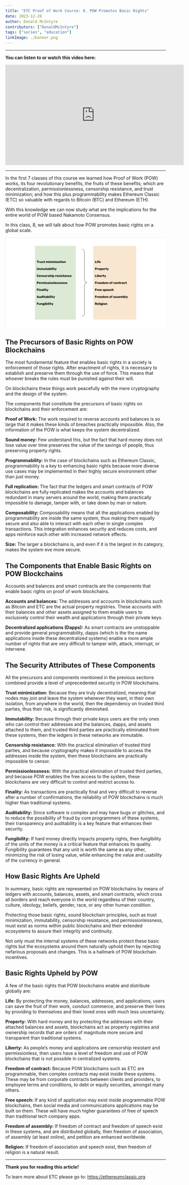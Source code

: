```yaml
---
title: "ETC Proof of Work Course: 8. POW Promotes Basic Rights"
date: 2023-12-28
author: Donald McIntyre
contributors: ["DonaldMcIntyre"]
tags: ["series", "education"]
linkImage: ./banner.png
---
```


---
**You can listen to or watch this video here:**

<iframe width="560" height="315" src="https://www.youtube.com/embed/-PihVFWCAvk?si=0S17Idezb6LNQzxv" title="YouTube video player" frameborder="0" allow="accelerometer; autoplay; clipboard-write; encrypted-media; gyroscope; picture-in-picture; web-share" allowfullscreen></iframe>

---

In the first 7 classes of this course we learned how Proof of Work (POW) works, its four revolutionary benefits, the fruits of these benefits; which are decentralization, permissionlessness, censorship resistance, and trust minimization; and how this plus programmability makes Ethereum Classic (ETC) so valuable with regards to Bitcoin (BTC) and Ethereum (ETH). 

With this knowledge we can now study what are the implications for the entire world of POW based Nakamoto Consensus.

In this class, 8, we will talk about how POW promotes basic rights on a global scale.

![](1.png)

## The Precursors of Basic Rights on POW Blockchains

The most fundamental feature that enables basic rights in a society is enforcement of those rights.  After enactment of rights, it is necessary to establish and preserve them through the use of force. This means that whoever breaks the rules must be punished against their will. 

On blockchains these things work peacefully with the mere cryptography and the design of the system.

The components that constitute the precursors of basic rights on blockchains and their enforcement are:

**Proof of Work:** The work required to reverse accounts and balances is so large that it makes these kinds of breaches practically impossible. Also, the information of the POW is what keeps the system decentralized.

**Sound money:** Few understand this, but the fact that hard money does not lose value over time preserves the value of the savings of people, thus preserving property rights.

**Programmability:** In the case of blockchains such as Ethereum Classic, programmability is a key to enhancing basic rights because more diverse use cases may be implemented in their highly secure environment other than just money.

**Full replication:** The fact that the ledgers and smart contracts of POW blockchains are fully replicated makes the accounts and balances redundant in many servers around the world, making them practically impossible to damage, tamper with, or take down by man or nature.

**Composability:** Composability means that all the applications enabled by programmability are inside the same system, thus making them equally secure and also able to interact with each other in single complex transactions. This integration enhances security and reduces costs, and apps reinforce each other with increased network effects.

**Size:** The larger a blockchains is, and even if it is the largest in its category, makes the system eve more secure. 

## The Components that Enable Basic Rights on POW Blockchains 

Accounts and balances and smart contracts are the components that enable basic rights on proof of work blockchains.

**Accounts and balances:** The addresses and accounts in blockchains such as Bitcoin and ETC are the actual property registries. These accounts with their balances and other assets assigned to them enable users to exclusively control their wealth and applications through their private keys.

**Decentralized applications (Dapps):** As smart contracts are unstoppable and provide general programmability, dapps (which is the the name applications inside these decentralized systems) enable a more ample number of rights that are very difficult to tamper with, attack, interrupt, or intervene.

## The Security Attributes of These Components

All the precursors and components mentioned in the previous sections combined provide a level of unprecedented security in POW blockchains.

**Trust minimization:** Because they are truly decentralized, meaning that nodes may join and leave the system whenever they want, in their own isolation, from anywhere in the world, then the dependency on trusted third parties, thus their risk, is significantly diminished.

**Immutability:** Because through their private keys users are the only ones who can control their addresses and the balances, dapps, and assets attached to them, and trusted third parties are practically eliminated from these systems, then the ledgers in these networks are immutable.

**Censorship resistance:** With the practical elimination of trusted third parties, and because cryptography makes it impossible to access the addresses inside the system, then these blockchains are practically impossible to censor.

**Permissionlessness:** With the practical elimination of trusted third parties, and because POW enables the free access to the system, these blockchains are very difficult to control and restrict access to.

**Finality:** As transactions are practically final and very difficult to reverse after a number of confirmations, the reliability of POW blockchains is much higher than traditional systems.
 
**Auditability:** Since software is complex and may have bugs or glitches, and to reduce the possibility of fraud by core programmers of these systems, their transparency and auditability is a key feature that enhances their security.

**Fungibility:** If hard money directly impacts property rights, then fungibility of the units of the money is a critical feature that enhances its quality. Fungibility guarantees that any unit is worth the same as any other, minimizing the risk of losing value, while enhancing the value and usability of the currency in general.

## How Basic Rights Are Upheld

In summary, basic rights are represented on POW blockchains by means of ledgers with accounts, balances, assets, and smart contracts, which cross all borders and reach everyone in the world regardless of their country, culture, ideology, beliefs, gender, race, or any other human condition. 

Protecting those basic rights, sound blockchain principles, such as trust minimization, immutability, censorship resistance, and permissionlessness, must exist as norms within public blockchains and their extended ecosystems to assure their integrity and continuity.

Not only must the internal systems of these networks protect these basic rights but the ecosystems around them naturally uphold them by rejecting nefarious proposals and changes. This is a hallmark of POW blockchain incentives.

## Basic Rights Upheld by POW

A few of the basic rights that POW blockchains enable and distribute globally are:

**Life:** By protecting the money, balances, addresses, and applications, users can save the fruit of their work, conduct commerce, and preserve their lives by providing to themselves and their loved ones with much less uncertainty.

**Property:** With hard money and by protecting the addresses with their attached balances and assets, blockchains act as property registries and ownership records that are orders of magnitude more secure and transparent than traditional systems. 

**Liberty:** As people’s money and applications are censorship resistant and permissionless, then users have a level of freedom and use of POW blockchains that is not possible in centralized systems.

**Freedom of contract:** Because POW blockchains such as ETC are programmable, then complex contracts may exist inside these systems. These may be from corporate contracts between clients and providers, to employee terms and conditions, to debt or equity securities, amongst many others.

**Free speech:** If any kind of application may exist inside programmable POW blockchains, then social media and communications applications may be built on them. These will have much higher guarantees of free of speech than traditional tech company apps.

**Freedom of assembly:** If freedom of contract and freedom of speech exist in these systems, and are distributed globally, then freedom of association, of assembly (at least online), and petition are enhanced worldwide.

**Religion:** If freedom of association and speech exist, then freedom of religion is a natural result.

---

**Thank you for reading this article!**

To learn more about ETC please go to: https://ethereumclassic.org
